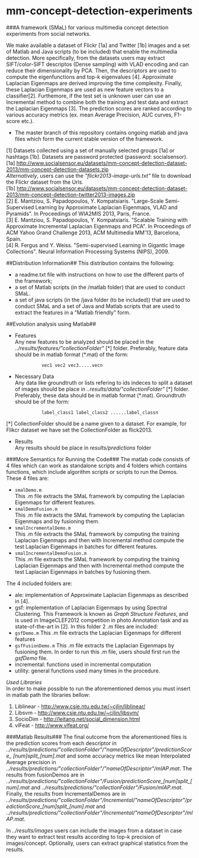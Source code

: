 mm-concept-detection-experiments
================================

###A framework (SMaL) for various multimedia concept detection experiments from social networks.

We make available a dataset of Flickr [1a] and Twitter [1b] images and a set of Matlab and Java scripts (to be included) that enable the multimedia detection. More specifically, from the datasets users may extract SIFT/color-SIFT descriptos (Dense sampling) with VLAD encoding and can reduce their dimensionality by PCA. Then, the descriptors are used to compute the eigenfunctions and top-k eigenvalues [4]. Approximate Laplacian Eigenmaps are derived improving the time complexity. Finally, these Laplacian Eigenmaps are used as new feature vectors to a classifier[2]. Furthemore, if the test set is unknown user can use an Incremental method to combine both the training and test data and extract the Laplacian Eigenmaps [3]. The prediction scores are ranked according to various accuracy metrics (ex. mean Average Precision, AUC curves, F1-score etc.). 

* The master branch of this repository contains ongoing matlab and java files which form the current stable version of the framework. 

[1] Datasets collected using a set of manually selected groups [1a] or hashtags [1b]. Datasets are password protected (password: socialsensor).	 
[1a] http://www.socialsensor.eu/datasets/mm-concept-detection-dataset-2013/mm-concept-detection-datasets.zip	
_Alternatively_, users can use the _"flickr2013-image-urls.txt"_ file to download the Flickr dataset from the Urls.			
[1b] http://www.socialsensor.eu/datasets/mm-concept-detection-dataset-2013/mm-concept-detection-twitter2013-images.zip	
[2] E. Mantziou, S. Papadopoulos, Y. Kompatsiaris. "Large-Scale Semi-Supervised Learning by Approximate Laplacian Eigenmaps, VLAD and Pyramids". In Proceedings of WIA2MIS 2013, Paris, France.  
[3] E. Mantziou, S. Papadopoulos, Y. Kompatsiaris. "Scalable Training with Approximate Incremental Laplacian Eigenmaps and PCA". In Proceedings of ACM Yahoo Grand Challenge 2013, ACM Multimedia MM'13, Barcelona, Spain.	
[4] R. Fergus and Y. Weiss. "Semi-supervised Learning in Gigantic Image Collections". Neural Information Processing Systems (NIPS), 2009.

##Distribution Information##
This distribution contains the following:  
* a readme.txt file with instructions on how to use the different parts of the framework;
* a set of Matlab scripts (in the /matlab folder) that are used to conduct SMaL.
* a set of java scripts (in the /java folder (to be included)) that are used to conduct SMaL and a set of Java and Matlab scripts  that are used to extract the features in a "Matlab friendly" form.


##Evolution analysis using Matlab##

* Features	
Any new features to be analyzed should be placed in the _../results/features/"collectionFolder"_ [\*] folder. Preferably, feature data should be in matlab format (*.mat) of the form:	

				vec1 vec2 vec3.....vecn	
				
* Necessary Data	
Any data like groundtruth or lists refering to ids indeces to split a dataset of images should be place in _..results/data/"collectionFolder"_ [\*] folder. Preferably, these data should be in matlab format (*.mat). Groundtruth should be of the form:

				label_class1 label_class2 ......label_classn

[*] CollectionFolder should be a name given to a dataset. For example, for Flikcr dataset we have set the CollectionFolder as flick2013. 

* Results	
Any results should be place in _results/predictions_ folder	

###More Semantics for Running the Code###
The matlab code consists of 4 files which can work as standalone scripts and 4 folders which contains functions, which include algorithm scripts or scripts to run the Demos.   
These 4 files are:  
* <code>smalDemo.m</code>  
    This .m file extracts the SMaL framework by computing the Laplacian Eigenmaps for different features. 
* <code>smalDemoFusion.m</code>  
    This .m file extracts the SMaL framework by computing the Laplacian Eigenmaps and by fusioning them.  
* <code>smalIncrementalDemo.m</code>  
    This .m file extracts the SMaL framework by computing the training Laplacian Eigenmaps and then with Incremental method compute the test Laplacian Eigenmaps in batches for different features.
* <code>smalIncrementalDemoFusion.m</code>  
    This .m file extracts the SMaL framework by computing the training Laplacian Eigenmaps and then with Incremental method compute the test Laplacian Eigenmaps in batches by fusioning them.  

The 4 included folders  are:
* ale: implementation of  Approximate Laplacian Eigenmaps as described in [4].	
* gsf: implementation of Laplacian Eigenmaps by using Spectral Clustering. This Framework is known as _Graph Structure Features_, and is used in ImageCLEF2012 competition in photo Annotation task and as state-of-the-art in [2].	In this folder 2 .m files are included:
* <code>gsfDemo.m</code>  This .m file extracts the Laplacian Eigenmaps for different features
* <code>gsfFusionDemo.m</code>  This .m file extracts the Laplacian Eigenmaps by fusioning them. In order to run this .m file, users should first run the _gsfDemo_ file.	
* incremental: functions used in incremental computation 
* utility: general functions used many times in the procedure. 	

_Used Libraries_	
In order to make possible to run the aforementioned demos you must insert in matlab path the libraries bellow:

1. Liblinear - http://www.csie.ntu.edu.tw/~cjlin/liblinear/	
2. Libsvm - http://www.csie.ntu.edu.tw/~cjlin/libsvm/	
3. SocioDim - http://leitang.net/social_dimension.html	
4. vlFeat - http://www.vlfeat.org/	

###Matlab Results###
The final outcome from the aforementioned files is the prediction scores from each descriptor in _../results/predictions/"collectionFolder"/"nameOfDescriptor"/predictionScore\_ [num]split\_[num].mat_ 
and some accuracy metrics like mean Interpolated Average precision in
_../results/predictions/"collectionFolder"/"nameOfDescriptor"/mIAP.mat_. 
The results from fusionDemos are in
_../results/predictions/"collectionFolder"/Fusion/predictionScore\_[num]split\_[num].mat_ and _../results/predictions/"collectionFolder"/Fusion/mIAP.mat_. 
Finally, the results from IncrementalDemos are in _../results/predictions/"collectionFolder"/Incremental/"nameOfDescriptor"/predictionScore\_[num]split\_[num].mat_ 
and _../results/predictions/"collectionFolder"/Incremental/"nameOfDescriptor"/mIAP.mat_.	

In _../results/images_ users can include the images from a dataset in case they want to extract test results according to top-k precision of images/concept. Optionally, users can extract graphical statistics from the results.	








